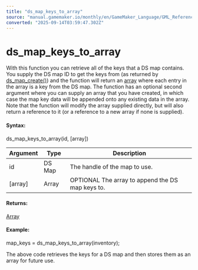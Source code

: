 ```yaml
---
title: "ds_map_keys_to_array"
source: "manual.gamemaker.io/monthly/en/GameMaker_Language/GML_Reference/Data_Structures/DS_Maps/ds_map_keys_to_array.htm"
converted: "2025-09-14T03:59:47.302Z"
---
```


# ds\_map\_keys\_to\_array

With this function you can retrieve all of the keys that a DS map contains. You supply the DS map ID to get the keys from (as returned by [ds\_map\_create()](ds_map_create.md)) and the function will return an [array](../../../GML_Overview/Arrays.md) where each entry in the array is a key from the DS map. The function has an optional second argument where you can supply an array that you have created, in which case the map key data will be appended onto any existing data in the array. Note that the function will modify the array supplied directly, but will also return a reference to it (or a reference to a new array if none is supplied).

#### Syntax:

ds\_map\_keys\_to\_array(id, \[array\])

| Argument | Type | Description |
| --- | --- | --- |
| id | DS Map | The handle of the map to use. |
| [array] | Array | OPTIONAL The array to append the DS map keys to. |

#### Returns:

[Array](../../../GML_Overview/Arrays.md)

#### Example:

map\_keys = ds\_map\_keys\_to\_array(inventory);

The above code retrieves the keys for a DS map and then stores them as an array for future use.